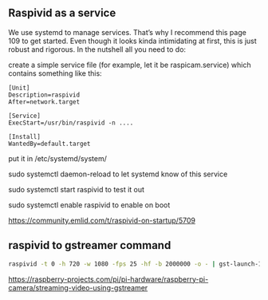 ## Raspivid as a service

We use systemd to manage services. That’s why I recommend this page 109 to get started. Even though it looks kinda intimidating at first, this is just robust and rigorous. In the nutshell all you need to do:

create a simple service file (for example, let it be raspicam.service) which contains something like this:

```
[Unit]
Description=raspivid
After=network.target

[Service]
ExecStart=/usr/bin/raspivid -n ....

[Install]
WantedBy=default.target
```

put it in /etc/systemd/system/

sudo systemctl daemon-reload to let systemd know of this service

sudo systemctl start raspivid to test it out

sudo systemctl enable raspivid to enable on boot

https://community.emlid.com/t/raspivid-on-startup/5709

## raspivid to gstreamer command

```bash
raspivid -t 0 -h 720 -w 1080 -fps 25 -hf -b 2000000 -o - | gst-launch-1.0 -v fdsrc ! h264parse !  rtph264pay config-interval=1 pt=96 ! gdppay ! tcpserversink host=YOUR_RPI_IP_ADDRESS port=5000
```

https://raspberry-projects.com/pi/pi-hardware/raspberry-pi-camera/streaming-video-using-gstreamer

